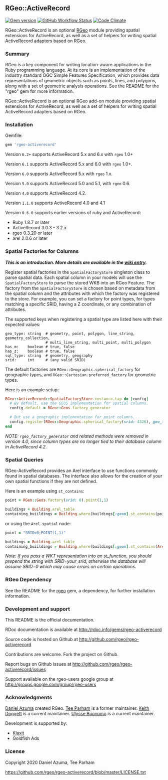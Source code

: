 ## RGeo::ActiveRecord

[![Gem version](https://img.shields.io/gem/v/rgeo-activerecord)](https://rubygems.org/gems/rgeo-activerecord)
[![GitHub Workflow Status](https://img.shields.io/github/workflow/status/rgeo/rgeo-activerecord/Tests)](https://github.com/rgeo/rgeo-activerecord/actions?query=workflow%3A%22Tests%22)
[![Code Climate](https://codeclimate.com/github/rgeo/rgeo-activerecord.png)](https://codeclimate.com/github/rgeo/rgeo-activerecord)

RGeo::ActiveRecord is an optional [RGeo](http://github.com/rgeo/rgeo) module
providing spatial extensions for ActiveRecord, as well as a set of helpers for
writing spatial ActiveRecord adapters based on RGeo.

### Summary

RGeo is a key component for writing location-aware applications in the Ruby
programming language. At its core is an implementation of the industry
standard OGC Simple Features Specification, which provides data
representations of geometric objects such as points, lines, and polygons,
along with a set of geometric analysis operations. See the README for the
"rgeo" gem for more information.

RGeo::ActiveRecord is an optional RGeo add-on module providing spatial
extensions for ActiveRecord, as well as a set of helpers for writing spatial
ActiveRecord adapters based on RGeo.

### Installation

Gemfile:

```ruby
gem 'rgeo-activerecord'
```

Version `6.2+` supports ActiveRecord 5.x and 6.x with `rgeo` 1.0+

Version `6.1` supports ActiveRecord 5.x and 6.0 with `rgeo` 1.0+.

Version `6.0` supports ActiveRecord 5.x with `rgeo` 1.x.

Version `5.0` supports ActiveRecord 5.0 and 5.1, with `rgeo` 0.6.

Version `4.0` supports ActiveRecord 4.2.

Version `1.1.0` supports ActiveRecord 4.0 and 4.1

Version `0.6.0` supports earlier versions of ruby and ActiveRecord:

- Ruby 1.8.7 or later
- ActiveRecord 3.0.3 - 3.2.x
- rgeo 0.3.20 or later
- arel 2.0.6 or later

### Spatial Factories for Columns

**_This is an introduction. More details are available in the [wiki entry](https://github.com/rgeo/rgeo-activerecord/wiki/Spatial-Factory-Store)._**

Register spatial factories in the `SpatialFactoryStore` singleton class to parse spatial data. Each spatial column
in your models will use the `SpatialFactoryStore` to parse the stored WKB into an RGeo Feature. The factory from the `SpatialFactoryStore` is chosen based on metadata from the spatial column and the attributes with which the factory was registered to the store. For example, you can set a factory for point types, for types matching a specific SRID, having
a Z coordinate, or any combination of attributes.

The supported keys when registering a spatial type are listed here with their expected values:

```
geo_type: string  # geometry, point, polygon, line_string, geometry_collection,
                  # multi_line_string, multi_point, multi_polygon
has_m:    boolean # true, false
has_z:    boolean # true, false
sql_type: string  # geometry, geography
srid:     int     # (any valid SRID)
```

The default factories are `RGeo::Geographic.spherical_factory` for
geographic types, and `RGeo::Cartesian.preferred_factory` for geometric types.

Here is an example setup:

```rb
RGeo::ActiveRecord::SpatialFactoryStore.instance.tap do |config|
  # By default, use the GEOS implementation for spatial columns.
  config.default = RGeo::Geos.factory_generator

  # But use a geographic implementation for point columns.
  config.register(RGeo::Geographic.spherical_factory(srid: 4326), geo_type: "point")
end
```

_NOTE: `rgeo_factory_generator` and related methods were removed in version 4.0, since column types
are no longer tied to their database column in ActiveRecord 4.2._

### Spatial Queries

RGeo-ActiveRecord provides an Arel interface to use functions commonly found in spatial databases. The interface also allows for the creation of your own spatial functions if they are not defined.

Here is an example using `st_contains`:

```rb
point = RGeo::Geos.factory(srid: 0).point(1,1)

buildings = Building.arel_table
containing_buiildings = Building.where(buildings[:geom].st_contains(point))
```

or using the `Arel.spatial` node:

```rb
point = "SRID=0;POINT(1,1)"

buildings = Building.arel_table
containing_buiildings = Building.where(buildings[:geom].st_contains(Arel.spatial(point)))
```

_Note: If you pass a WKT representation into an st_function, you should prepend the string with SRID=your_srid, otherwise the database will assume SRID=0 which may cause errors on certain operations._

### RGeo Dependency

See the README for the [rgeo](https://github.com/rgeo/rgeo) gem, a dependency, for further
installation information.

### Development and support

This README is the official documentation.

RDoc documentation is available at http://rdoc.info/gems/rgeo-activerecord

Source code is hosted on Github at http://github.com/rgeo/rgeo-activerecord

Contributions are welcome. Fork the project on Github.

Report bugs on Github issues at
http://github.com/rgeo/rgeo-activerecord/issues

Support available on the rgeo-users google group at
http://groups.google.com/group/rgeo-users

### Acknowledgments

[Daniel Azuma](http://www.daniel-azuma.com) created RGeo.
[Tee Parham](http://twitter.com/teeparham) is a former maintainer.
[Keith Doggett](http://www.github.com/keithdoggett) is a current maintainer.
[Ulysse Buonomo](http://www.github.com/BuonOmo) is a current maintainer.

Development is supported by:

- [Klaxit](https://www.klaxit.com)
- Goldfish Ads

### License

Copyright 2020 Daniel Azuma, Tee Parham

https://github.com/rgeo/rgeo-activerecord/blob/master/LICENSE.txt
